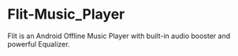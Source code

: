 # Flit-Music_Player
Flit is an Android Offline Music Player with built-in audio booster and powerful Equalizer.
